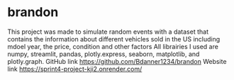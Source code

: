 # brandon
This project was made to simulate random events with a dataset that contains the information about different vehicles sold in the US including mdoel year, the price, condition and other factors
All librairies I used are numpy, streamlit, pandas, plotly.express, seaborn, matplotlib, and plotly.graph.
GitHub link  https://github.com/Bdanner1234/brandon 
Website link  https://sprint4-project-kji2.onrender.com/ 